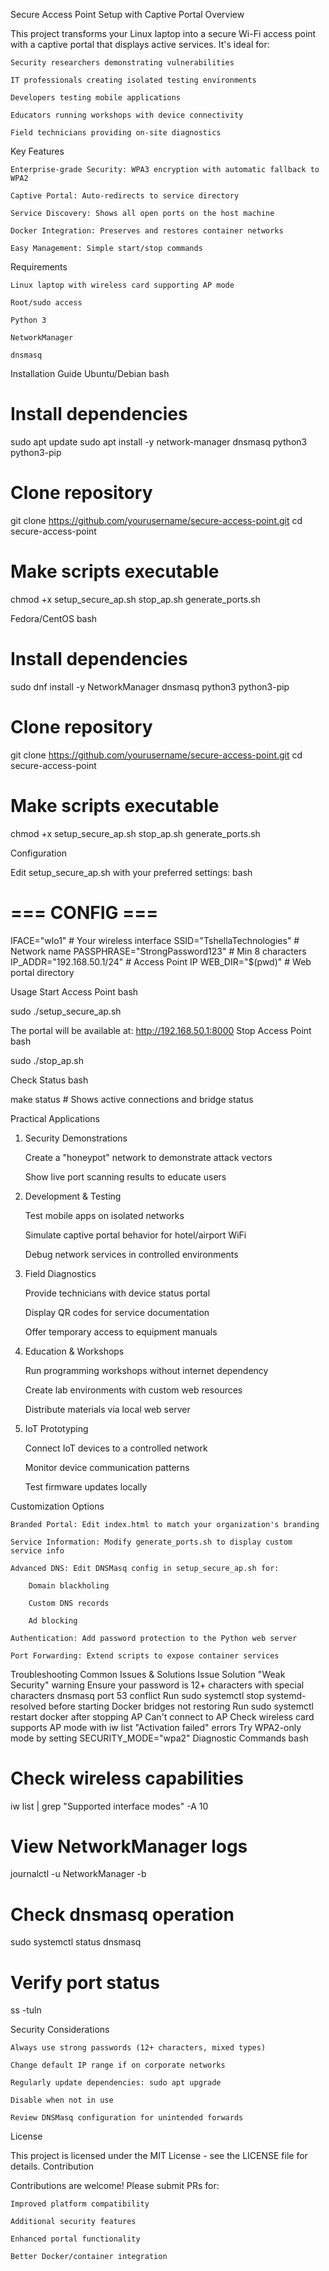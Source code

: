 Secure Access Point Setup with Captive Portal
Overview

This project transforms your Linux laptop into a secure Wi-Fi access point with a captive portal that displays active services. It's ideal for:

    Security researchers demonstrating vulnerabilities

    IT professionals creating isolated testing environments

    Developers testing mobile applications

    Educators running workshops with device connectivity

    Field technicians providing on-site diagnostics

Key Features

    Enterprise-grade Security: WPA3 encryption with automatic fallback to WPA2

    Captive Portal: Auto-redirects to service directory

    Service Discovery: Shows all open ports on the host machine

    Docker Integration: Preserves and restores container networks

    Easy Management: Simple start/stop commands

Requirements

    Linux laptop with wireless card supporting AP mode

    Root/sudo access

    Python 3

    NetworkManager

    dnsmasq

Installation Guide
Ubuntu/Debian
bash

# Install dependencies
sudo apt update
sudo apt install -y network-manager dnsmasq python3 python3-pip

# Clone repository
git clone https://github.com/yourusername/secure-access-point.git
cd secure-access-point

# Make scripts executable
chmod +x setup_secure_ap.sh stop_ap.sh generate_ports.sh

Fedora/CentOS
bash

# Install dependencies
sudo dnf install -y NetworkManager dnsmasq python3 python3-pip

# Clone repository
git clone https://github.com/yourusername/secure-access-point.git
cd secure-access-point

# Make scripts executable
chmod +x setup_secure_ap.sh stop_ap.sh generate_ports.sh

Configuration

Edit setup_secure_ap.sh with your preferred settings:
bash

# === CONFIG ===
IFACE="wlo1"                  # Your wireless interface
SSID="TshellaTechnologies"     # Network name
PASSPHRASE="StrongPassword123" # Min 8 characters
IP_ADDR="192.168.50.1/24"     # Access Point IP
WEB_DIR="$(pwd)"              # Web portal directory

Usage
Start Access Point
bash

sudo ./setup_secure_ap.sh

The portal will be available at: http://192.168.50.1:8000
Stop Access Point
bash

sudo ./stop_ap.sh

Check Status
bash

make status  # Shows active connections and bridge status

Practical Applications
1. Security Demonstrations

    Create a "honeypot" network to demonstrate attack vectors

    Show live port scanning results to educate users

2. Development & Testing

    Test mobile apps on isolated networks

    Simulate captive portal behavior for hotel/airport WiFi

    Debug network services in controlled environments

3. Field Diagnostics

    Provide technicians with device status portal

    Display QR codes for service documentation

    Offer temporary access to equipment manuals

4. Education & Workshops

    Run programming workshops without internet dependency

    Create lab environments with custom web resources

    Distribute materials via local web server

5. IoT Prototyping

    Connect IoT devices to a controlled network

    Monitor device communication patterns

    Test firmware updates locally

Customization Options

    Branded Portal: Edit index.html to match your organization's branding

    Service Information: Modify generate_ports.sh to display custom service info

    Advanced DNS: Edit DNSMasq config in setup_secure_ap.sh for:

        Domain blackholing

        Custom DNS records

        Ad blocking

    Authentication: Add password protection to the Python web server

    Port Forwarding: Extend scripts to expose container services

Troubleshooting
Common Issues & Solutions
Issue	Solution
"Weak Security" warning	Ensure your password is 12+ characters with special characters
dnsmasq port 53 conflict	Run sudo systemctl stop systemd-resolved before starting
Docker bridges not restoring	Run sudo systemctl restart docker after stopping AP
Can't connect to AP	Check wireless card supports AP mode with iw list
"Activation failed" errors	Try WPA2-only mode by setting SECURITY_MODE="wpa2"
Diagnostic Commands
bash

# Check wireless capabilities
iw list | grep "Supported interface modes" -A 10

# View NetworkManager logs
journalctl -u NetworkManager -b

# Check dnsmasq operation
sudo systemctl status dnsmasq

# Verify port status
ss -tuln

Security Considerations

    Always use strong passwords (12+ characters, mixed types)

    Change default IP range if on corporate networks

    Regularly update dependencies: sudo apt upgrade

    Disable when not in use

    Review DNSMasq configuration for unintended forwards

License

This project is licensed under the MIT License - see the LICENSE file for details.
Contribution

Contributions are welcome! Please submit PRs for:

    Improved platform compatibility

    Additional security features

    Enhanced portal functionality

    Better Docker/container integration

